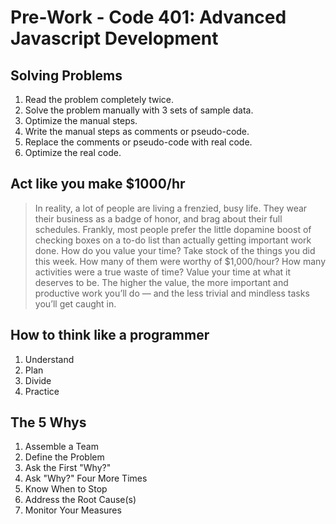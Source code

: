 # Pre-Work - Code 401: Advanced Javascript Development

## Solving Problems
1. Read the problem completely twice.
2. Solve the problem manually with 3 sets of sample data.
3. Optimize the manual steps.
4. Write the manual steps as comments or pseudo-code.
5. Replace the comments or pseudo-code with real code.
6. Optimize the real code.

## Act like you make $1000/hr
> In reality, a lot of people are living a frenzied, busy life. They wear their business as a badge of honor, and brag about their full schedules.
Frankly, most people prefer the little dopamine boost of checking boxes on a to-do list than actually getting important work done.
How do you value your time?
Take stock of the things you did this week. How many of them were worthy of $1,000/hour?
How many activities were a true waste of time?
Value your time at what it deserves to be. The higher the value, the more important and productive work you’ll do — and the less trivial and mindless tasks you’ll get caught in.

## How to think like a programmer
1. Understand
2. Plan
3. Divide
4. Practice

## The 5 Whys
1. Assemble a Team
2. Define the Problem
3. Ask the First "Why?"
4. Ask "Why?" Four More Times
5. Know When to Stop
6. Address the Root Cause(s)
7. Monitor Your Measures


